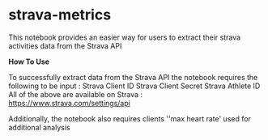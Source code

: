# strava-metrics

This notebook provides an easier way for users to extract their strava activities data from the Strava API

**How To Use**

To successfully extract data  from the Strava API the notebook requires the following to be input : 
Strava Client ID
Strava Client Secret
Strava Athlete ID 
All of the above are available on Strava : https://www.strava.com/settings/api 

Additionally, the notebook also requires clients ''max heart rate' used for additional analysis 


